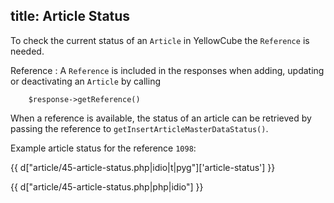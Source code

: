 title: Article Status
---

To check the current status of an `Article` in YellowCube the `Reference` is needed.

Reference
:   A `Reference` is included in the responses when adding, updating or deactivating an `Article`
    by calling

        $response->getReference()

When a reference is available, the status of an article can be retrieved by passing the reference to
`getInsertArticleMasterDataStatus()`.

Example article status for the reference `1098`:

{{ d["article/45-article-status.php|idio|t|pyg"]['article-status'] }}

{{ d["article/45-article-status.php|php|idio"] }}

